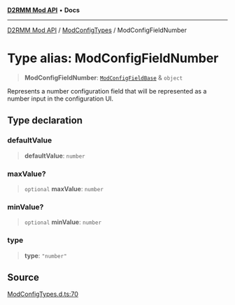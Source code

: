 [**D2RMM Mod API**](../../index.md) • **Docs**

***

[D2RMM Mod API](../../modules.md) / [ModConfigTypes](../index.md) / ModConfigFieldNumber

# Type alias: ModConfigFieldNumber

> **ModConfigFieldNumber**: [`ModConfigFieldBase`](ModConfigFieldBase.md) & `object`

Represents a number configuration field that will be represented as a number
input in the configuration UI.

## Type declaration

### defaultValue

> **defaultValue**: `number`

### maxValue?

> `optional` **maxValue**: `number`

### minValue?

> `optional` **minValue**: `number`

### type

> **type**: `"number"`

## Source

[ModConfigTypes.d.ts:70](https://github.com/olegbl/d2rmm/blob/7b50646c3690465cf5277007fc3d5d33286edb15/src/renderer/ModConfigTypes.d.ts#L70)
